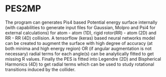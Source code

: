 # PES2MP
The program can generates Pis4 based Potential energy surface internally (with capabilities to generate input files for Gaussian, Molpro and Psi4 for external calculations) for atom - atom (1D), rigid rotor(RR) - atom (2D) and RR - RR (4D) collision. A tensorflow (keras) based neural networks model can be created to augment the surface with high degree of accuracy (at both minima and high energy region) OR (if angular augmentation is not necessary) radial terms for each angle(s) can be analytically fitted to get missing R values. Finally the PES is fitted into Legendre (2D) and Bispherical Harmonics (4D) to get radial terms which can be used to study rotational transitions induced by the collider. 
